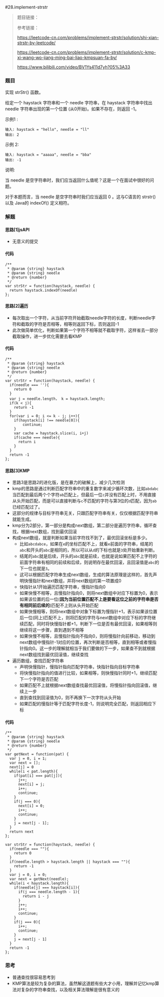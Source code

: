 #28.implement-strstr

> 题目链接：
>
> 参考链接：
>
> https://leetcode-cn.com/problems/implement-strstr/solution/shi-xian-strstr-by-leetcode/
>
> https://leetcode-cn.com/problems/implement-strstr/solution/c-kmp-xi-wang-wo-jiang-ming-bai-liao-kmpsuan-fa-by/
>
> https://www.bilibili.com/video/BV1Ys411d7yh?05%3A33



### 题目

实现 strStr() 函数。

给定一个 haystack 字符串和一个 needle 字符串，在 haystack 字符串中找出 needle 字符串出现的第一个位置 (从0开始)。如果不存在，则返回  -1。

示例1 :

```
输入: haystack = "hello", needle = "ll"
输出: 2
```


示例 2:

```
输入: haystack = "aaaaa", needle = "bba"
输出: -1
```

说明:

当 needle 是空字符串时，我们应当返回什么值呢？这是一个在面试中很好的问题。

对于本题而言，当 needle 是空字符串时我们应当返回 0 。这与C语言的 strstr() 以及 Java的 indexOf() 定义相符。



### 解题

#### 思路[1]jsAPI

* 无意义的提交

#### 代码

```
/**
 * @param {string} haystack
 * @param {string} needle
 * @return {number}
 */
var strStr = function(haystack, needle) {
  return haystack.indexOf(needle)
};
```

#### 思路[2]遍历

* 每次取出一个字符，从当前字符开始截取needle字符的长度，判断needle字符和截取的字符是否相等，相等则返回下标，否则返回-1
* 此次做简单优化，判断如果第一个字符不相等就不截取字符，这样省去一部分截取操作，进一步优化需要去看KMP

#### 代码

```
/**
 * @param {string} haystack
 * @param {string} needle
 * @return {number}
 */
var strStr = function(haystack, needle) {
  if(needle === ''){
    return 0
  }
  var j = needle.length， k = haystack.length;
  if(k < j){
  	return -1
  }
  for(var i = 0; i <= k - j; i++){
  	if(haystack[i] !== needle[0]){
    	continue;
    }
    var cache = haystack.slice(i, i+j)
    if(cache === needle){
      return i
    }
  }
  return -1
};
```

#### 思路[3]KMP

* 思路3是思路2的进化版，是在暴力的破解上，减少几次检测
* kmp的思路是通过判断匹配字符串中的重复数字来减少循环次数，比如`abdabc`当匹配到最后两个个字符`ab`匹配上，但最后一位`c`并没有匹配上时，不用直接从头开始匹配，而是可以直接判断与`c`不匹配的字符与第3位的`d`匹配，因为`ab`已经匹配过了。
* 这部分的规律与目标字符串无关，只跟匹配字符串有关，仅仅根据匹配字符串就能生成。
* kmp分为2部分，第一部分是构成next数组，第二部分是遍历字符串，循环查找，根据next数组，找到最优回滚
* 构成next数组，就是判断如果当前字符找不到了，最优回滚坐标是多少。
  * 比如`abcdabce`，如果在`e`的坐标匹配不上，就看`e`前面的字符串，结尾的`abc`和开头的`abc`是相同的，所以可以从`d`的下标也就是`3`处开始重新判断。
  * 结尾的`abc`就是后续，开头的`abc`就是前续，也就是说如果匹配不上字符的前面字符串有相同的前续和后续，则说明存在最优回滚，且回滚值是`abc`的下一位也就是`3`。
  * 这可以根据匹配字符串生成next数组，生成的算法原理是这样的，首先声明快慢指针和next数组，并将next数组的第一项置成0
  * 快指针从1开始遍历匹配字符串，慢指针指向0
  * 如果快慢不相等，且慢指针指向0，则将next数组中对应下标置为0，表示如果该位置的后一位(**因为当前位置匹配不上是要看这位之前的字符串是否有相同前后续的**)匹配不上则从头开始匹配
  * 如果快慢相等，则将next数组中对象下标置为慢指针+1，表示如果该位置后一位(同上)匹配不上，则将匹配的字符与next数组中对应下标的字符继续匹配，同时将快慢指针都+1，判断下一位是否有最优回滚，如果相等则继续将这一步骤，直到遇到不相等
  * 如果快慢不相等，且慢指针指向不指向0，则将慢指针向前移动，移动到next数组中慢指针-1对应的位置，再次判断是否相等，直到相等或者慢指针指向0。这一步的理解就相当于我们要做的下一步，如果查不到就根据next数组找到最优回滚值，继续查找
* 遍历数组，查找匹配字符串
  * 声明快慢指针，慢指针指向匹配字符串，快指针指向目标字符串
  * 将快慢指针指向的值进行比较，如果相等，则快慢指针同时+1，继续匹配下一个字符是否匹配
  * 如果匹配不上就根据next数组查找最优回滚值，将慢指针指向回滚值，继续上一步
  * 直到查找到回滚值为0，则不再换下一次字符从头开始
  * 如果匹配的慢指针等于匹配字符长度-1，则说明完全匹配，则返回相应下标


#### 代码

```
/**
 * @param {string} haystack
 * @param {string} needle
 * @return {number}
 */
var getNext = function(pat) {
  var j = 0, i = 1;
  var next = [];
  next[j] = 0
  while(i < pat.length){
    if(pat[i] === pat[j]){
      j++;
      next[i] = j;
      i++;
      continue;
    }
    if(j === 0){
      next[i] = 0;
      i++;
      continue;
    }
    j = next[j - 1];
  }
  return next
};

var strStr = function(haystack, needle) {
  if(needle === ""){
    return 0
  }
  if(needle.length > haystack.length || haystack === ""){
    return -1
  }
  var j = 0, i = 0;
  var next = getNext(needle);
  while(i < haystack.length){
    if(needle[j] === haystack[i]){
      if(j === needle.length - 1){
        return i - j
      }
      j++;
      i++;
      continue;
    }
    if(j === 0){
      i++;
      continue;
    }
    j = next[j - 1]
  }
  return -1
};
```



### 思考

* 普通查找很容易思考到
* KMP算法是较为复杂的算法，虽然解这道题有些大才小用，理解并记忆kmp算法对复杂的字符串查找，以及相关算法理解是很有意义的

